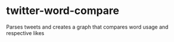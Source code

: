 # twitter-word-compare
Parses tweets and creates a graph that compares word usage and respective likes
